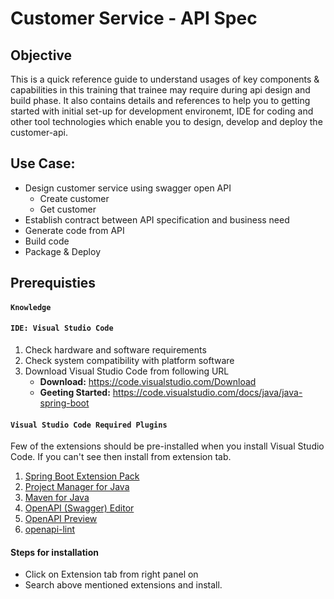 # Customer Service - API Spec

## Objective
This is a quick reference guide to understand usages of key components & capabilities in this training that trainee may require during api design and build phase. It also contains details and references to help you to getting started with initial set-up for development environemt, IDE for coding and other tool technologies which enable you to design, develop and deploy the customer-api.

## Use Case:
* Design customer service using swagger open API
   * Create customer
   * Get customer
* Establish contract between API specification and business need
* Generate code from API
* Build code
* Package & Deploy

## Prerequisties

#### `Knowledge`



#### `IDE: Visual Studio Code`
1.	Check hardware and software requirements
2.	Check system compatibility with platform software
3.	Download Visual Studio Code from following URL
    * **Download:** https://code.visualstudio.com/Download 
    * **Geeting Started:** https://code.visualstudio.com/docs/java/java-spring-boot
    
#### `Visual Studio Code Required Plugins`
Few of the extensions should be pre-installed when you install Visual Studio Code. If you can't see then install from extension tab.
1. [Spring Boot Extension Pack](https://marketplace.visualstudio.com/items?itemName=Pivotal.vscode-boot-dev-pack)
2. [Project Manager for Java](https://marketplace.visualstudio.com/items?itemName=vscjava.vscode-java-dependency)
3. [Maven for Java](https://marketplace.visualstudio.com/items?itemName=vscjava.vscode-maven)
4. [OpenAPI (Swagger) Editor](https://marketplace.visualstudio.com/items?itemName=42Crunch.vscode-openapi)
5. [OpenAPI Preview](https://marketplace.visualstudio.com/items?itemName=zoellner.openapi-preview)
6. [openapi-lint](https://marketplace.visualstudio.com/items?itemName=mermade.openapi-lint)

#### Steps for installation
* Click on Extension tab from right panel on 
* Search above mentioned extensions and install.


